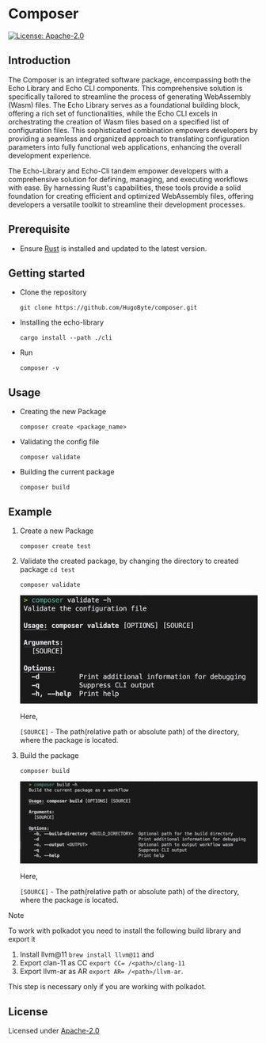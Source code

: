 # Composer

[![License: Apache-2.0](https://img.shields.io/github/license/icon-project/IBC-Integration.svg?style=flat-square)](https://www.apache.org/licenses/LICENSE-2.0)

## Introduction

The Composer is an integrated software package, encompassing both the Echo Library and Echo CLI components. This comprehensive solution is specifically tailored to streamline the process of generating WebAssembly (Wasm) files. The Echo Library serves as a foundational building block, offering a rich set of functionalities, while the Echo CLI excels in orchestrating the creation of Wasm files based on a specified list of configuration files. This sophisticated combination empowers developers by providing a seamless and organized approach to translating configuration parameters into fully functional web applications, enhancing the overall development experience.

 The Echo-Library and Echo-Cli tandem empower developers with a comprehensive solution for defining, managing, and executing workflows with ease. By harnessing Rust's capabilities, these tools provide a solid foundation for creating efficient and optimized WebAssembly files, offering developers a versatile toolkit to streamline their development processes.

## Prerequisite

- Ensure [Rust](https://www.rust-lang.org/tools/install) is installed and updated to the latest version.
  
## Getting started

- Clone the repository
  
  ```
  git clone https://github.com/HugoByte/composer.git
  ```

- Installing the echo-library

  ```
  cargo install --path ./cli
  ```

- Run
  
  ```
  composer -v
  ```

## Usage

- Creating the new Package
  
  ```
  composer create <package_name>
  ```

- Validating the config file
  
  ```
  composer validate
  ```


- Building the current package
  
  ```
  composer build
  ```


## Example

1. Create a new Package
   
   ```
   composer create test
   ```

2. Validate the created package, by changing the directory to created package `cd test`
   
   ```
   composer validate
   ```

    ![Allow Push Notification](images/validate.png)

    Here,

    `[SOURCE]` - The path(relative path or absolute path) of the directory, where the package is located. 

3. Build the package
   
   ```
   composer build
   ```
    ![Allow Push Notification](images/build.png)

    Here,

    `[SOURCE]` - The path(relative path or absolute path) of the directory, where the package is located. 


> [!NOTE]
> To work with polkadot you need to install the following build library and export it
> 1. Install llvm@11 `brew install llvm@11` and
> 2. Export clan-11 as CC `export CC= /<path>/clang-11` 
> 3. Export llvm-ar as AR `export AR= /<path>/llvm-ar`.  
> 
> This step is necessary only if you are working with polkadot.


## License

Licensed under [Apache-2.0](https://www.apache.org/licenses/LICENSE-2.0)